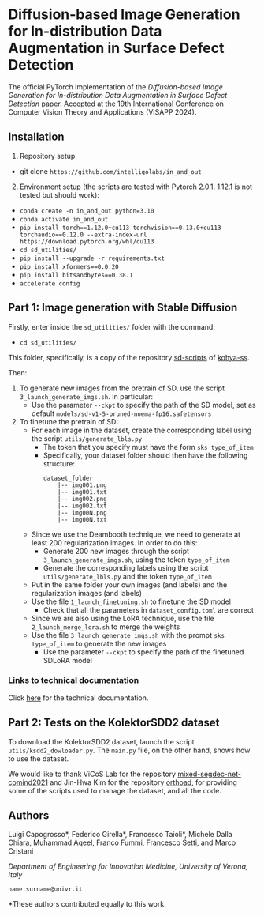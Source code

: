 # Diffusion-based Image Generation for In-distribution Data Augmentation in Surface Defect Detection #

The official PyTorch implementation of the *Diffusion-based Image Generation for In-distribution Data Augmentation in Surface Defect Detection* paper. Accepted at the 19th International Conference on Computer Vision Theory and Applications (VISAPP 2024).

## Installation ##

1. Repository setup
* git clone `https://github.com/intelligolabs/in_and_out`

2. Environment setup (the scripts are tested with Pytorch 2.0.1. 1.12.1 is not tested but should work):
* `conda create -n in_and_out python=3.10`
* `conda activate in_and_out`
* `pip install torch==1.12.0+cu113 torchvision==0.13.0+cu113 torchaudio==0.12.0 --extra-index-url https://download.pytorch.org/whl/cu113`
* `cd sd_utilities/`
* `pip install --upgrade -r requirements.txt`
* `pip install xformers==0.0.20`
* `pip install bitsandbytes==0.38.1`
* `accelerate config`

## Part 1: Image generation with Stable Diffusion ##

Firstly, enter inside the `sd_utilities/` folder with the command:
* `cd sd_utilities/`

This folder, specifically, is a copy of the repository [sd-scripts](https://github.com/kohya-ss/sd-scripts) of [kohya-ss](https://github.com/kohya-ss).

Then:
1. To generate new images from the pretrain of SD, use the script `3_launch_generate_imgs.sh`. In particular:
    * Use the parameter `--ckpt` to specify the path of the SD model, set as default `models/sd-v1-5-pruned-noema-fp16.safetensors`
2. To finetune the pretrain of SD:
    * For each image in the dataset, create the corresponding label using the script `utils/generate_lbls.py`
        * The token that you specify must have the form `sks type_of_item`
        * Specifically, your dataset folder should then have the following structure:
            ```
            dataset_folder
                |-- img001.png
                |-- img001.txt
                |-- img002.png
                |-- img002.txt
                |-- img00N.png
                |-- img00N.txt
            ```
    * Since we use the Deambooth technique, we need to generate at least 200 regularization images. In order to do this:
        * Generate 200 new images through the script `3_launch_generate_imgs.sh`, using the token `type_of_item`
        * Generate the corresponding labels using the script `utils/generate_lbls.py` and the token `type_of_item`
    * Put in the same folder your own images (and labels) and the regularization images (and labels)
    * Use the file `1_launch_finetuning.sh` to finetune the SD model
        * Check that all the parameters in `dataset_config.toml` are correct
    * Since we are also using the LoRA technique, use the file `2_launch_merge_lora.sh` to merge the weights
    * Use the file `3_launch_generate_imgs.sh` with the prompt `sks type_of_item` to generate the new images
        * Use the parameter `--ckpt` to specify the path of the finetuned SDLoRA model

### Links to technical documentation ###
Click [here](sd_utilities/_README.md) for the technical documentation.

## Part 2: Tests on the KolektorSDD2 dataset ##

To download the KolektorSDD2 dataset, launch the script `utils/ksdd2_dowloader.py`. The `main.py` file, on the other hand, shows how to use the dataset.

We would like to thank ViCoS Lab for the repository [mixed-segdec-net-comind2021](https://github.com/vicoslab/mixed-segdec-net-comind2021) and Jin-Hwa Kim for the repository [orthoad](https://github.com/jnhwkim/orthoad), for providing some of the scripts used to manage the dataset, and all the code.

## Authors ##
Luigi Capogrosso*, Federico Girella*, Francesco Taioli*, Michele Dalla Chiara, Muhammad Aqeel, Franco Fummi, Francesco Setti, and Marco Cristani

*Department of Engineering for Innovation Medicine, University of Verona, Italy*

`name.surname@univr.it`

*These authors contributed equally to this work.
